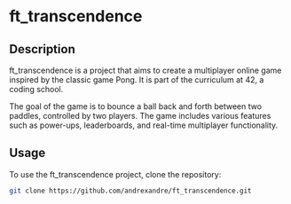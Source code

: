 # ft_transcendence

## Description
ft_transcendence is a project that aims to create a multiplayer online game inspired by the classic game Pong. It is part of the curriculum at 42, a coding school.

The goal of the game is to bounce a ball back and forth between two paddles, controlled by two players. The game includes various features such as power-ups, leaderboards, and real-time multiplayer functionality.

## Usage
To use the ft_transcendence project, clone the repository:

```bash
git clone https://github.com/andrexandre/ft_transcendence.git
```